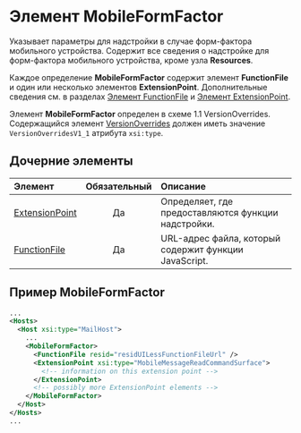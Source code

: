 # <a name="mobileformfactor-element"></a>Элемент MobileFormFactor

Указывает параметры для надстройки в случае форм-фактора мобильного устройства. Содержит все сведения о надстройке для форм-фактора мобильного устройства, кроме узла **Resources**.

Каждое определение **MobileFormFactor** содержит элемент **FunctionFile** и один или несколько элементов **ExtensionPoint**. Дополнительные сведения см. в разделах [Элемент FunctionFile](functionfile.md) и [Элемент ExtensionPoint](extensionpoint.md).

Элемент **MobileFormFactor** определен в схеме 1.1 VersionOverrides. Содержащийся элемент [VersionOverrides](versionoverrides.md) должен иметь значение `VersionOverridesV1_1` атрибута `xsi:type`.

## <a name="child-elements"></a>Дочерние элементы

| Элемент                               | Обязательный | Описание  |
|:--------------------------------------|:--------:|:-------------|
| [ExtensionPoint](extensionpoint.md) | Да      | Определяет, где предоставляются функции надстройки. |
| [FunctionFile](functionfile.md)     | Да      | URL-адрес файла, который содержит функции JavaScript.|

## <a name="mobileformfactor-example"></a>Пример MobileFormFactor

```xml
...
<Hosts>
  <Host xsi:type="MailHost">
    ...
    <MobileFormFactor>
      <FunctionFile resid="residUILessFunctionFileUrl" />
      <ExtensionPoint xsi:type="MobileMessageReadCommandSurface">
        <!-- information on this extension point -->
      </ExtensionPoint> 
      <!-- possibly more ExtensionPoint elements -->
    </MobileFormFactor>
  </Host>
</Hosts>
...
```
